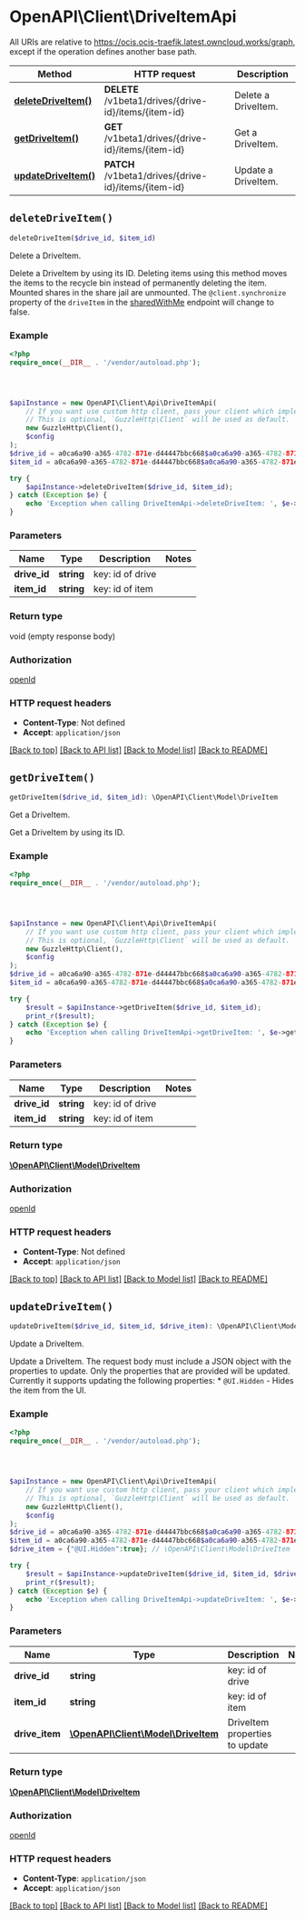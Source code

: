 # OpenAPI\Client\DriveItemApi

All URIs are relative to https://ocis.ocis-traefik.latest.owncloud.works/graph, except if the operation defines another base path.

| Method | HTTP request | Description |
| ------------- | ------------- | ------------- |
| [**deleteDriveItem()**](DriveItemApi.md#deleteDriveItem) | **DELETE** /v1beta1/drives/{drive-id}/items/{item-id} | Delete a DriveItem. |
| [**getDriveItem()**](DriveItemApi.md#getDriveItem) | **GET** /v1beta1/drives/{drive-id}/items/{item-id} | Get a DriveItem. |
| [**updateDriveItem()**](DriveItemApi.md#updateDriveItem) | **PATCH** /v1beta1/drives/{drive-id}/items/{item-id} | Update a DriveItem. |


## `deleteDriveItem()`

```php
deleteDriveItem($drive_id, $item_id)
```

Delete a DriveItem.

Delete a DriveItem by using its ID.  Deleting items using this method moves the items to the recycle bin instead of permanently deleting the item.  Mounted shares in the share jail are unmounted. The `@client.synchronize` property of the `driveItem` in the [sharedWithMe](#/me.drive/ListSharedWithMe) endpoint will change to false.

### Example

```php
<?php
require_once(__DIR__ . '/vendor/autoload.php');




$apiInstance = new OpenAPI\Client\Api\DriveItemApi(
    // If you want use custom http client, pass your client which implements `GuzzleHttp\ClientInterface`.
    // This is optional, `GuzzleHttp\Client` will be used as default.
    new GuzzleHttp\Client(),
    $config
);
$drive_id = a0ca6a90-a365-4782-871e-d44447bbc668$a0ca6a90-a365-4782-871e-d44447bbc668; // string | key: id of drive
$item_id = a0ca6a90-a365-4782-871e-d44447bbc668$a0ca6a90-a365-4782-871e-d44447bbc668!share-id; // string | key: id of item

try {
    $apiInstance->deleteDriveItem($drive_id, $item_id);
} catch (Exception $e) {
    echo 'Exception when calling DriveItemApi->deleteDriveItem: ', $e->getMessage(), PHP_EOL;
}
```

### Parameters

| Name | Type | Description  | Notes |
| ------------- | ------------- | ------------- | ------------- |
| **drive_id** | **string**| key: id of drive | |
| **item_id** | **string**| key: id of item | |

### Return type

void (empty response body)

### Authorization

[openId](../../README.md#openId)

### HTTP request headers

- **Content-Type**: Not defined
- **Accept**: `application/json`

[[Back to top]](#) [[Back to API list]](../../README.md#endpoints)
[[Back to Model list]](../../README.md#models)
[[Back to README]](../../README.md)

## `getDriveItem()`

```php
getDriveItem($drive_id, $item_id): \OpenAPI\Client\Model\DriveItem
```

Get a DriveItem.

Get a DriveItem by using its ID.

### Example

```php
<?php
require_once(__DIR__ . '/vendor/autoload.php');




$apiInstance = new OpenAPI\Client\Api\DriveItemApi(
    // If you want use custom http client, pass your client which implements `GuzzleHttp\ClientInterface`.
    // This is optional, `GuzzleHttp\Client` will be used as default.
    new GuzzleHttp\Client(),
    $config
);
$drive_id = a0ca6a90-a365-4782-871e-d44447bbc668$a0ca6a90-a365-4782-871e-d44447bbc668; // string | key: id of drive
$item_id = a0ca6a90-a365-4782-871e-d44447bbc668$a0ca6a90-a365-4782-871e-d44447bbc668!share-id; // string | key: id of item

try {
    $result = $apiInstance->getDriveItem($drive_id, $item_id);
    print_r($result);
} catch (Exception $e) {
    echo 'Exception when calling DriveItemApi->getDriveItem: ', $e->getMessage(), PHP_EOL;
}
```

### Parameters

| Name | Type | Description  | Notes |
| ------------- | ------------- | ------------- | ------------- |
| **drive_id** | **string**| key: id of drive | |
| **item_id** | **string**| key: id of item | |

### Return type

[**\OpenAPI\Client\Model\DriveItem**](../Model/DriveItem.md)

### Authorization

[openId](../../README.md#openId)

### HTTP request headers

- **Content-Type**: Not defined
- **Accept**: `application/json`

[[Back to top]](#) [[Back to API list]](../../README.md#endpoints)
[[Back to Model list]](../../README.md#models)
[[Back to README]](../../README.md)

## `updateDriveItem()`

```php
updateDriveItem($drive_id, $item_id, $drive_item): \OpenAPI\Client\Model\DriveItem
```

Update a DriveItem.

Update a DriveItem.  The request body must include a JSON object with the properties to update. Only the properties that are provided will be updated.  Currently it supports updating the following properties:  * `@UI.Hidden` - Hides the item from the UI.

### Example

```php
<?php
require_once(__DIR__ . '/vendor/autoload.php');




$apiInstance = new OpenAPI\Client\Api\DriveItemApi(
    // If you want use custom http client, pass your client which implements `GuzzleHttp\ClientInterface`.
    // This is optional, `GuzzleHttp\Client` will be used as default.
    new GuzzleHttp\Client(),
    $config
);
$drive_id = a0ca6a90-a365-4782-871e-d44447bbc668$a0ca6a90-a365-4782-871e-d44447bbc668; // string | key: id of drive
$item_id = a0ca6a90-a365-4782-871e-d44447bbc668$a0ca6a90-a365-4782-871e-d44447bbc668!share-id; // string | key: id of item
$drive_item = {"@UI.Hidden":true}; // \OpenAPI\Client\Model\DriveItem | DriveItem properties to update

try {
    $result = $apiInstance->updateDriveItem($drive_id, $item_id, $drive_item);
    print_r($result);
} catch (Exception $e) {
    echo 'Exception when calling DriveItemApi->updateDriveItem: ', $e->getMessage(), PHP_EOL;
}
```

### Parameters

| Name | Type | Description  | Notes |
| ------------- | ------------- | ------------- | ------------- |
| **drive_id** | **string**| key: id of drive | |
| **item_id** | **string**| key: id of item | |
| **drive_item** | [**\OpenAPI\Client\Model\DriveItem**](../Model/DriveItem.md)| DriveItem properties to update | |

### Return type

[**\OpenAPI\Client\Model\DriveItem**](../Model/DriveItem.md)

### Authorization

[openId](../../README.md#openId)

### HTTP request headers

- **Content-Type**: `application/json`
- **Accept**: `application/json`

[[Back to top]](#) [[Back to API list]](../../README.md#endpoints)
[[Back to Model list]](../../README.md#models)
[[Back to README]](../../README.md)
